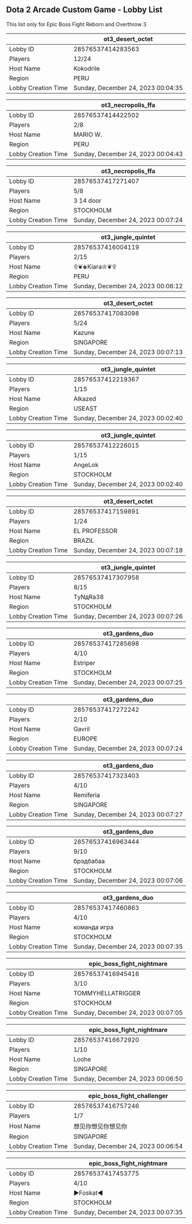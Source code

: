 ## Dota 2 Arcade Custom Game - Lobby List

This list only for Epic Boss Fight Reborn and Overthrow 3

|  | ot3_desert_octet |
| ------ | ------ |
| Lobby ID | 28576537414283563 |
| Players | 12/24 |
| Host Name | Kokodrile |
| Region | PERU |
| Lobby Creation Time | Sunday, December 24, 2023 00:04:35 |


|  | ot3_necropolis_ffa |
| ------ | ------ |
| Lobby ID | 28576537414422502 |
| Players | 2/8 |
| Host Name | MARIO W. |
| Region | PERU |
| Lobby Creation Time | Sunday, December 24, 2023 00:04:43 |


|  | ot3_necropolis_ffa |
| ------ | ------ |
| Lobby ID | 28576537417271407 |
| Players | 5/8 |
| Host Name | 3 14 door |
| Region | STOCKHOLM |
| Lobby Creation Time | Sunday, December 24, 2023 00:07:24 |


|  | ot3_jungle_quintet |
| ------ | ------ |
| Lobby ID | 28576537416004119 |
| Players | 2/15 |
| Host Name | ۩❦♚Kiara♔❦۩ |
| Region | PERU |
| Lobby Creation Time | Sunday, December 24, 2023 00:06:12 |


|  | ot3_desert_octet |
| ------ | ------ |
| Lobby ID | 28576537417083098 |
| Players | 5/24 |
| Host Name | Kazune |
| Region | SINGAPORE |
| Lobby Creation Time | Sunday, December 24, 2023 00:07:13 |


|  | ot3_jungle_quintet |
| ------ | ------ |
| Lobby ID | 28576537412219367 |
| Players | 1/15 |
| Host Name | Alkazed |
| Region | USEAST |
| Lobby Creation Time | Sunday, December 24, 2023 00:02:40 |


|  | ot3_jungle_quintet |
| ------ | ------ |
| Lobby ID | 28576537412226015 |
| Players | 1/15 |
| Host Name | AngeLok |
| Region | STOCKHOLM |
| Lobby Creation Time | Sunday, December 24, 2023 00:02:40 |


|  | ot3_desert_octet |
| ------ | ------ |
| Lobby ID | 28576537417159891 |
| Players | 1/24 |
| Host Name | EL PROFESSOR |
| Region | BRAZIL |
| Lobby Creation Time | Sunday, December 24, 2023 00:07:18 |


|  | ot3_jungle_quintet |
| ------ | ------ |
| Lobby ID | 28576537417307958 |
| Players | 8/15 |
| Host Name | TуNдRа38 |
| Region | STOCKHOLM |
| Lobby Creation Time | Sunday, December 24, 2023 00:07:26 |


|  | ot3_gardens_duo |
| ------ | ------ |
| Lobby ID | 28576537417285698 |
| Players | 4/10 |
| Host Name | Estriper |
| Region | STOCKHOLM |
| Lobby Creation Time | Sunday, December 24, 2023 00:07:25 |


|  | ot3_gardens_duo |
| ------ | ------ |
| Lobby ID | 28576537417272242 |
| Players | 2/10 |
| Host Name | Gavril |
| Region | EUROPE |
| Lobby Creation Time | Sunday, December 24, 2023 00:07:24 |


|  | ot3_gardens_duo |
| ------ | ------ |
| Lobby ID | 28576537417323403 |
| Players | 4/10 |
| Host Name | Remiferia |
| Region | SINGAPORE |
| Lobby Creation Time | Sunday, December 24, 2023 00:07:27 |


|  | ot3_gardens_duo |
| ------ | ------ |
| Lobby ID | 28576537416963444 |
| Players | 9/10 |
| Host Name | брэдбабаа |
| Region | STOCKHOLM |
| Lobby Creation Time | Sunday, December 24, 2023 00:07:06 |


|  | ot3_gardens_duo |
| ------ | ------ |
| Lobby ID | 28576537417460863 |
| Players | 4/10 |
| Host Name | команда игра |
| Region | STOCKHOLM |
| Lobby Creation Time | Sunday, December 24, 2023 00:07:35 |


|  | epic_boss_fight_nightmare |
| ------ | ------ |
| Lobby ID | 28576537416945416 |
| Players | 3/10 |
| Host Name | TOMMYHELLATRIGGER |
| Region | STOCKHOLM |
| Lobby Creation Time | Sunday, December 24, 2023 00:07:05 |


|  | epic_boss_fight_nightmare |
| ------ | ------ |
| Lobby ID | 28576537416672920 |
| Players | 1/10 |
| Host Name | Loohe |
| Region | SINGAPORE |
| Lobby Creation Time | Sunday, December 24, 2023 00:06:50 |


|  | epic_boss_fight_challenger |
| ------ | ------ |
| Lobby ID | 28576537416757246 |
| Players | 1/7 |
| Host Name | 想见你想见你想见你 |
| Region | SINGAPORE |
| Lobby Creation Time | Sunday, December 24, 2023 00:06:54 |


|  | epic_boss_fight_nightmare |
| ------ | ------ |
| Lobby ID | 28576537417453775 |
| Players | 4/10 |
| Host Name | ►Foskat◄ |
| Region | STOCKHOLM |
| Lobby Creation Time | Sunday, December 24, 2023 00:07:35 |


